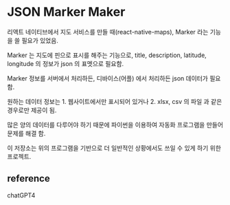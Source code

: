 # JSON Marker Maker

리액트 네이티브에서 지도 서비스를 만들 때(react-native-maps), Marker 라는 기능을 쓸 필요가 있었음.  
  
Marker 는 지도에 핀으로 표시를 해주는 기능으로, title, description, latitude, longitude 의 정보가 json 의 표멧으로 필요함.  
  
Marker 정보를 서버에서 처리하든, 디바이스(어플) 에서 처리하든 json 데이터가 필요함.  
  
원하는 데이터 정보는 1. 웹사이트에서만 표시되어 있거나 2. xlsx, csv 의 파일 과 같은 경우로만 제공이 됨.  
  
많은 양의 데이터를 다루어야 하기 때문에 파이썬을 이용하여 자동화 프로그램을 만들어 문제를 해결 함.  
  
이 저장소는 위의 프로그램을 기반으로 더 일반적인 상황에서도 쓰일 수 있게 하기 위한 프로젝트.  

## reference
chatGPT4
